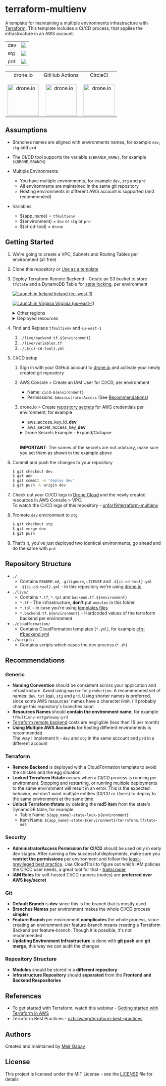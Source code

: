# terraform-multienv

A template for maintaining a multiple environments infrastructure with [Terraform](https://www.terraform.io/). This template includes a CI/CD process, that applies the infrastructure in an AWS account.

<table>
   <tr>
      <td>dev</td><td><a href="https://cloud.drone.io/unfor19/terraform-multienv"><img src="https://cloud.drone.io/api/badges/unfor19/terraform-multienv/status.svg?ref=refs/heads/dev" /></a></td>
   </tr>
   <tr>
      <td>stg</td><td><a href="https://cloud.drone.io/unfor19/terraform-multienv"><img src="https://cloud.drone.io/api/badges/unfor19/terraform-multienv/status.svg?ref=refs/heads/stg" /></a></td>
   </tr>
   <tr>
      <td>prd</td><td><a href="https://cloud.drone.io/unfor19/terraform-multienv"><img src="https://cloud.drone.io/api/badges/unfor19/terraform-multienv/status.svg?ref=refs/heads/prd" /></a></td>
   </tr>
</table>

<table>
   <tr>
      <td align="center">drone.io<br><br>
         <a href="https://cloud.drone.io/unfor19/terraform-multienv"><img width="100px" height="100px" src="https://bargs.link/assets/droneio-logo.png" alt="drone.io" /></a>
      </td>
      <td align="center">GitHub Actions<br><br>
         <a href="https://github.com/unfor19/terraform-multienv/actions"><img width="100px" height="100px" src="https://bargs.link/assets/githubactions-logo.png" alt="drone.io" /></a>
      </td>
      <td align="center">CircleCI<br><br>
         <a href="https://app.circleci.com/pipelines/github/unfor19/terraform-multienv"><img width="100px" height="100px" src="https://bargs.link/assets/circleci-logo.png" alt="drone.io" /></a>
      </td>
   </tr>
</table>

## Assumptions

- Branches names are aligned with environments names, for example `dev`, `stg` and `prd`
- The CI/CD tool supports the variable `${BRANCH_NAME}`, for example `${DRONE_BRANCH}`

- Multiple Environments

  - You have multiple environments, for example `dev`, `stg` and `prd`
  - All environments are maintained in the same git repository
  - Hosting environments in different AWS account is supported (and recommended)

- Variables

  - \${app_name} = `tfmultienv`
  - \${environment} = `dev` or `stg` or `prd`
  - \${ci-cd-tool} = `drone`

## Getting Started

1. We're going to create a VPC, Subnets and Routing Tables per environment (all free)
1. Clone this repository or [Use as a template](https://github.com/unfor19/terraform-multienv/generate)
1. Deploy Terraform Remote Backend - Create an S3 bucket to store `tfstate` and a DynamoDB Table for [state locking](https://www.terraform.io/docs/state/locking.html), per environment

   [![Launch in Ireland](https://s3.amazonaws.com/cloudformation-examples/cloudformation-launch-stack.png) Ireland (eu-west-1)](https://eu-west-1.console.aws.amazon.com/cloudformation/home?region=eu-west-1#/stacks/quickcreate?templateURL=https://unfor19-tfmultienv.s3-eu-west-1.amazonaws.com/cloudformation/cfn-tfbackend.yml)

   [![Launch in Virginia](https://s3.amazonaws.com/cloudformation-examples/cloudformation-launch-stack.png) Virginia (us-east-1)](https://us-east-1.console.aws.amazon.com/cloudformation/home?region=us-east-1#/stacks/quickcreate?templateURL=https://unfor19-tfmultienv.s3-eu-west-1.amazonaws.com/cloudformation/cfn-tfbackend.yml)

   <details><summary>
   Other regions
   </summary>

   To deploy in other regions, replace AWS_REGION with the region's code.

   `https://AWS_REGION.console.aws.amazon.com/cloudformation/home?region=AWS_REGION#/stacks/quickcreate?templateURL=https://unfor19-tfmultienv.s3-eu-west-1.amazonaws.com/cloudformation/cfn-tfbackend.yml`

   </details>

   <details><summary>
   Deployed resources
   </summary>

   1. S3 Bucket
      - Name: `${app_name}-state-${environment}`
      - Versioning: `Enabled`
      - Access: `Block All`
   1. DynamoDB Table
      - Name: `${app_name}-state-lock-${environment}`
      - Primary Key (partition key): `LockID`
      - Billing Mode: `PROVISIONED`
      - Read/Write capacity: `1`

   </details>

1. Find and Replace `tfmultienv` and `eu-west-1`
   1. `./live/backend.tf.${environment}`
   1. `./live/variables.tf`
   1. `./.${ci-cd-tool}.yml`
1. CI/CD setup

   1. Sign in with your GitHub account to [drone.io](https://cloud.drone.io/login) and activate your newly created git repository
   1. AWS Console > Create an IAM User for CI/CD, per environment

      - Name: `cicd-${environment}`
      - Permissions: `AdministratorAccess` (See [Recommendations](https://github.com/unfor19/terraform-multienv#security))

   1. drone.io > Create [repository secrets](https://docs.drone.io/secret/repository/) for AWS credentials per environment, for example

      - aws_access_key_id\_**dev**
      - aws_secret_access_key\_**dev**

       <details><summary>
       Drone Secrets Example - Expand/Collapse
       </summary>

      ![drone-secrets-example](https://unfor19-terraform-multienv.s3-eu-west-1.amazonaws.com/assets/drone-secrets-example.png)

         </details>

      <br>**IMPORTANT**: The names of the secrets are not arbitrary, make sure you set them as shown in the example above

1. Commit and push the changes to your repository

   ```bash
   $ git checkout dev
   $ git add .
   $ git commit -m "deploy dev"
   $ git push -U origin dev
   ```

1. Check out your CI/CD logs in [Drone Cloud](https://cloud.drone.io) and the newly created resources in AWS Console > VPC.<br>To watch the CI/CD logs of this repository - [unfor19/terraform-multienv](https://cloud.drone.io/unfor19/terraform-multienv/9/1/2)

1. Promote `dev` environment to `stg`

   ```bash
   $ git checkout stg
   $ git merge dev
   $ git push
   ```

1. That's it, you've just deployed two identical environments, go ahead and do the same with `prd`

## Repository Structure

- `./`
  - Contains `README.md`, `.gitignore`, `LICENSE` and `.${ci-cd-tool}.yml`
  - `.${ci-cd-tool}.yml` - In this repository we're using [drone.io](https://drone.io)
- `./live/`
  - Contains `*.tf`, `*.tpl` and `backend.tf.${environment}`
  - `*.tf` - The infrastructure, **don't** put `modules` in this folder
  - `*.tpl` - In case you're using [templates files](https://www.terraform.io/docs/configuration/functions/templatefile.html)
  - `*.backend.tf.${environment}` - Hardcoded values of the terraform backend per environment
- `./cloudformation/`
  - Contains CloudFormation templates (`*.yml`), for example [cfn-tfbackend.yml](https://github.com/unfor19/terraform-multienv/blob/dev/cloudformation/cfn-tfbackend.yml)
- `./scripts/`
  - Contains scripts which eases the dev process (`*.sh`)

## Recommendations

### Generic

- **Naming Convention** should be consistent across your application and infrastructure. Avoid using `master` for `production`. A recommended set of names: `dev`, `tst` (qa), `stg` and `prd`. Using shorter names is preferred, since some AWS resources' names have a character limit. I'll probably change this repository's branches soon
- **Resources Names** should **contain the environment name**, for example `tfmultienv-natgateway-prd`
- [Terraform remote backend](https://www.terraform.io/docs/backends/types/s3.html) costs are negligible (less than 1\$ per month)
- **Using Multiple AWS Accounts** for hosting different environments is recommended.<br>The way I implement it - `dev` and `stg` in the same account and `prd` in a different account

### Terraform

- **Remote Backend** is deployed with a CloudFormation template to avoid the chicken and the egg situation
- **Locked Terraform tfstate** occurs when a CI/CD process is running per environment. Stopping and restarting, or running multiple deployments to the same environment will result in an error. This is the expected behavior, we don't want multiple entities (CI/CD or Users) to deploy to the same environment at the same time
- **Unlock Terraform tfstate** by deleting the **md5 item** from the state's DynamoDB table, for example
  - Table Name: `${app_name}-state-lock-${environment}`
  - Item Name: `${app_name}-state-${environment}/terraform.tfstate-md5`

### Security

- **AdministratorAccess Permission for CI/CD** should be used only in early dev stages. After running a few successful deployments, make sure you **restrict the permissions** per environment and follow the [least-previleged best practice](https://docs.aws.amazon.com/IAM/latest/UserGuide/best-practices.html#grant-least-privilege). Use CloudTrail to figure out which IAM policies the CI/CD user needs, a great tool for that - [trailscraper](https://github.com/flosell/trailscraper)
- **IAM Roles** for self-hosted CI/CD runners (nodes) are **preferred over AWS key/secret**

### Git

- **Default Branch** is **dev** since this is the branch that is mostly used
- **Branches Names** per environment makes the whole CI/CD process **simpler**
- **Feature Branch** per environment **complicates** the whole process, since creating an environment per feature-branch means creating a Terraform Backend per feature-branch. Though it is possible, it's not recommended
- **Updating Environment Infrastructure** is done with **git push** and **git merge**, this way we can audit the changes

### Repository Structure

- **Modules** should be stored in a **different repository**
- **Infrastructure Repository** should **separated** from the **Frontend and Backend Respositories**

## References

- To get started with Terraform, watch this webinar - [Getting started with Terraform in AWS
  ](https://www.youtube.com/watch?v=cBDmoC7QonA)
- Terraform Best Practices - [ozbillwang/terraform-best-practices](https://github.com/ozbillwang/terraform-best-practices)

## Authors

Created and maintained by [Meir Gabay](https://github.com/unfor19)

## License

This project is licensed under the MIT License - see the [LICENSE](https://github.com/unfor19/terraform-multienv/blob/master/LICENSE) file for details
